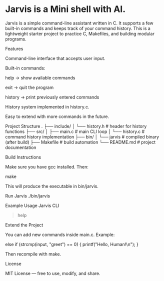 # Jarvis is a Mini shell with AI.

Jarvis is a simple command-line assistant written in C. It supports a few built-in commands and keeps track of your command history. This is a lightweight starter project to practice C, Makefiles, and building modular programs.

Features

Command-line interface that accepts user input.

Built-in commands:

help → show available commands

exit → quit the program

history → print previously entered commands

History system implemented in history.c.

Easy to extend with more commands in the future.

Project Structure
.
├── include/
│   └── history.h      # header for history functions
├── src/
│   ├── main.c         # main CLI loop
│   └── history.c      # command history implementation
├── bin/
│   └── jarvis         # compiled binary (after build)
├── Makefile           # build automation
└── README.md          # project documentation

Build Instructions

Make sure you have gcc installed. Then:

make


This will produce the executable in bin/jarvis.

Run Jarvis
./bin/jarvis

Example Usage
Jarvis CLI
> help

Extend the Project

You can add new commands inside main.c. Example:

else if (strcmp(input, "greet") == 0) {
    printf("Hello, Human!\n");
}


Then recompile with make.

License

MIT License — free to use, modify, and share.
